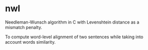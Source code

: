 # nwl

Needleman-Wunsch algorithm in C with Levenshtein distance as a mismatch penalty.

To compute word-level alignment of two sentences while taking into account words similarity.
